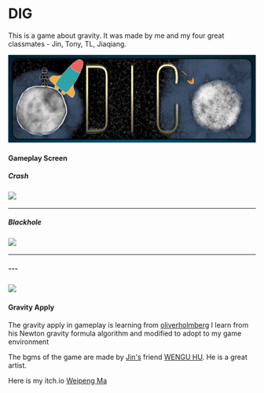 # DIG
This is a game about gravity.
It was made by me and my four great classmates - Jin, Tony, TL, Jiaqiang.

<p align = "center">
<img src = "/images/Title.PNG" width = "800">
</p>

#### Gameplay Screen

##### Crash
<p align = "left"> <img src = "/images/Crashed.gif" width = "400"> </p>

***
##### Blackhole
<p align = "left"> <img src = "/images/Blackhole.gif" width = "400"> </p>

***
##### ---
<p align = "left"> <img src = "/images/End.gif" width = "400"> </p>

#### Gravity Apply
The gravity apply in gameplay is learning from
[oliverholmberg](https://gist.github.com/oliverholmberg/de738361a07246991b56)
I learn from his Newton gravity formula algorithm and modified to adopt to my game environment

The bgms of the game are made by [Jin's](https://roshinichi.itch.io/) friend [WENGU HU](http://dgspitzer.my-style.in/gameportfolio/). He is a great artist.

Here is my itch.io [Weipeng Ma](https://victor-ma.itch.io/dig)